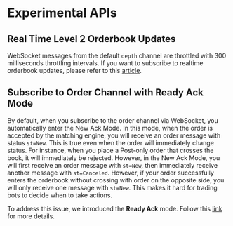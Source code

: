 # Experimental APIs

## Real Time Level 2 Orderbook Updates

WebSocket messages from the default `depth` channel are throttled with 300 milliseconds throttling intervals. If you want to 
subscribe to realtime orderbook updates, please refer to this [article](https://github.com/ascendex/ascendex-pro-api/blob/master/misc/real_time_orderbook_feed.md).


## Subscribe to Order Channel with Ready Ack Mode

By default, when you subscribe to the order channel via WebSocket, you automatically enter the New Ack Mode. In this mode, when the 
order is accepted by the matching engine, you will receive an order message with status `st=New`. This is true even when the order will 
immediately change status. For instance, when you place a Post-only order that crosses the book, it will immediately be rejected. However, 
in the New Ack Mode, you will first receive an order message with `st=New`, then immediately receive another message with `st=Canceled`. However, 
if your order successfully enters the orderbook without crossing with order on the opposite side, you will only receive one message with `st=New`. 
This makes it hard for trading bots to decide when to take actions.

To address this issue, we introduced the **Ready Ack** mode. Follow this [link](https://github.com/ascendex/ascendex-pro-api/blob/master/misc/ws_order_channel_ready_mode.md) for more details.

